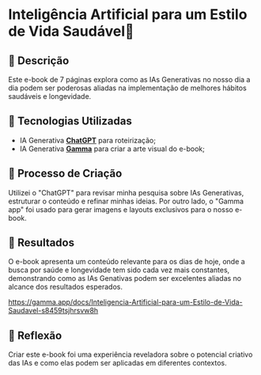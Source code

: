# Inteligência Artificial para um Estilo de Vida Saudável🌌

## 📒 Descrição
Este e-book de 7 páginas explora como as IAs Generativas no nosso dia a dia podem ser poderosas aliadas na implementação de melhores hábitos saudáveis e longevidade.

## 🤖 Tecnologias Utilizadas
- IA Generativa **[ChatGPT](https://chat.openai.com)** para roteirização;
- IA Generativa **[Gamma](https://gamma.app/pt-br)** para criar a arte visual do e-book;


## 🧐 Processo de Criação
Utilizei o "ChatGPT" para revisar minha pesquisa sobre IAs Generativas, estruturar o conteúdo e refinar minhas ideias. Por outro lado, o "Gamma app" foi usado para gerar imagens e layouts exclusivos para o nosso e-book.

## 🚀 Resultados
O e-book apresenta um conteúdo relevante para os dias de hoje, onde a busca por saúde e longevidade tem sido cada vez mais constantes, demonstrando como as IAs Genativas podem ser excelentes aliadas no alcance dos resultados esperados.

https://gamma.app/docs/Inteligencia-Artificial-para-um-Estilo-de-Vida-Saudavel-s8459tsjhrsvw8h

## 💭 Reflexão
Criar este e-book foi uma experiência reveladora sobre o potencial criativo das IAs e como elas podem ser aplicadas em diferentes contextos.

